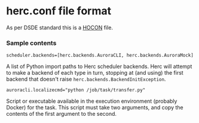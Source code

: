 # herc.conf file format

As per DSDE standard this is a [HOCON](https://github.com/typesafehub/config/blob/master/HOCON.md) file.

### Sample contents

`scheduler.backends=[herc.backends.AuroraCLI, herc.backends.AuroraMock]`

A list of Python import paths to Herc scheduler backends. Herc will attempt to make a backend of each type in turn, stopping at (and using) the first backend that doesn't raise `herc.backends.BackendInitException`.

`auroracli.localizecmd="python /job/task/transfer.py"`

Script or executable available in the execution environment (probably Docker) for the task. This script must take two arguments, and copy the contents of the first argument to the second.
